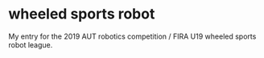 # wheeled sports robot
My entry for the 2019 AUT robotics competition / FIRA U19 wheeled sports robot league.

